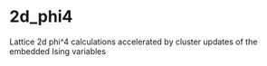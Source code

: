 # 2d_phi4
Lattice 2d phi^4 calculations accelerated by cluster updates of the embedded Ising variables
